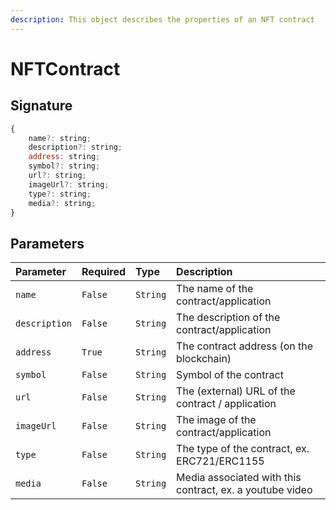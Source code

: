 ```yaml
---
description: This object describes the properties of an NFT contract
---
```


# NFTContract

## Signature

```javascript
{
    name?: string;
    description?: string;
    address: string;
    symbol?: string;
    url?: string;
    imageUrl?: string;
    type?: string;
    media?: string;
}
```

## Parameters

| Parameter | Required | Type | Description |
| :--- | :--- | :--- | :--- |
| `name` | `False` | `String` | The name of the contract/application |
| `description` | `False` | `String` | The description of the contract/application |
| `address` | `True` | `String` | The contract address \(on the blockchain\) |
| `symbol` | `False` | `String` | Symbol of the contract |
| `url` | `False` | `String` | The \(external\) URL of the contract / application |
| `imageUrl` | `False` | `String` | The image of the contract/application |
| `type` | `False` | `String` | The type of the contract, ex. ERC721/ERC1155 |
| `media` | `False` | `String` | Media associated with this contract, ex. a youtube video |

